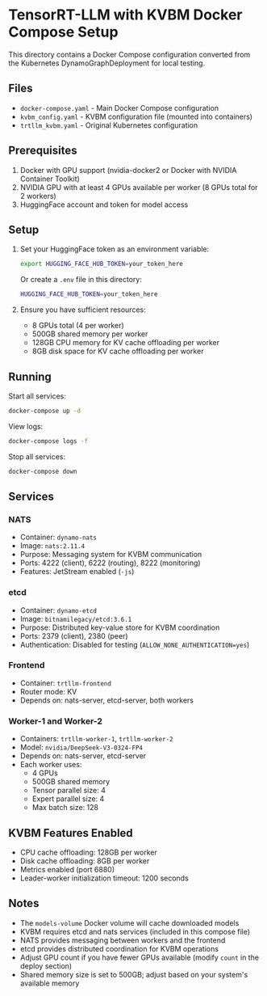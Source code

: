 # TensorRT-LLM with KVBM Docker Compose Setup

This directory contains a Docker Compose configuration converted from the Kubernetes DynamoGraphDeployment for local testing.

## Files

- `docker-compose.yaml` - Main Docker Compose configuration
- `kvbm_config.yaml` - KVBM configuration file (mounted into containers)
- `trtllm_kvbm.yaml` - Original Kubernetes configuration

## Prerequisites

1. Docker with GPU support (nvidia-docker2 or Docker with NVIDIA Container Toolkit)
2. NVIDIA GPU with at least 4 GPUs available per worker (8 GPUs total for 2 workers)
3. HuggingFace account and token for model access

## Setup

1. Set your HuggingFace token as an environment variable:
   ```bash
   export HUGGING_FACE_HUB_TOKEN=your_token_here
   ```

   Or create a `.env` file in this directory:
   ```bash
   HUGGING_FACE_HUB_TOKEN=your_token_here
   ```

2. Ensure you have sufficient resources:
   - 8 GPUs total (4 per worker)
   - 500GB shared memory per worker
   - 128GB CPU memory for KV cache offloading per worker
   - 8GB disk space for KV cache offloading per worker

## Running

Start all services:
```bash
docker-compose up -d
```

View logs:
```bash
docker-compose logs -f
```

Stop all services:
```bash
docker-compose down
```

## Services

### NATS
- Container: `dynamo-nats`
- Image: `nats:2.11.4`
- Purpose: Messaging system for KVBM communication
- Ports: 4222 (client), 6222 (routing), 8222 (monitoring)
- Features: JetStream enabled (`-js`)

### etcd
- Container: `dynamo-etcd`
- Image: `bitnamilegacy/etcd:3.6.1`
- Purpose: Distributed key-value store for KVBM coordination
- Ports: 2379 (client), 2380 (peer)
- Authentication: Disabled for testing (`ALLOW_NONE_AUTHENTICATION=yes`)

### Frontend
- Container: `trtllm-frontend`
- Router mode: KV
- Depends on: nats-server, etcd-server, both workers

### Worker-1 and Worker-2
- Containers: `trtllm-worker-1`, `trtllm-worker-2`
- Model: `nvidia/DeepSeek-V3-0324-FP4`
- Depends on: nats-server, etcd-server
- Each worker uses:
  - 4 GPUs
  - 500GB shared memory
  - Tensor parallel size: 4
  - Expert parallel size: 4
  - Max batch size: 128

## KVBM Features Enabled

- CPU cache offloading: 128GB per worker
- Disk cache offloading: 8GB per worker
- Metrics enabled (port 6880)
- Leader-worker initialization timeout: 1200 seconds

## Notes

- The `models-volume` Docker volume will cache downloaded models
- KVBM requires etcd and nats services (included in this compose file)
- NATS provides messaging between workers and the frontend
- etcd provides distributed coordination for KVBM operations
- Adjust GPU count if you have fewer GPUs available (modify `count` in the deploy section)
- Shared memory size is set to 500GB; adjust based on your system's available memory

